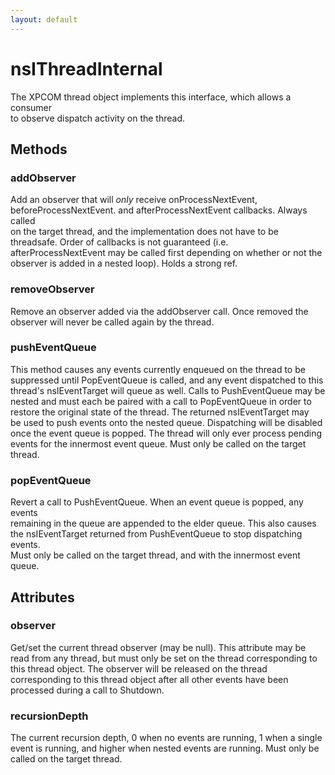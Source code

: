```yaml
---
layout: default
---
```


# nsIThreadInternal #
  
The XPCOM thread object implements this interface, which allows a consumer  
to observe dispatch activity on the thread.  
  

## Methods ##

### addObserver ###
  
Add an observer that will *only* receive onProcessNextEvent,  
beforeProcessNextEvent. and afterProcessNextEvent callbacks. Always called  
on the target thread, and the implementation does not have to be  
threadsafe. Order of callbacks is not guaranteed (i.e.  
afterProcessNextEvent may be called first depending on whether or not the  
observer is added in a nested loop). Holds a strong ref.  
  

### removeObserver ###
  
Remove an observer added via the addObserver call. Once removed the  
observer will never be called again by the thread.  
  

### pushEventQueue ###
  
This method causes any events currently enqueued on the thread to be  
suppressed until PopEventQueue is called, and any event dispatched to this  
thread's nsIEventTarget will queue as well. Calls to PushEventQueue may be  
nested and must each be paired with a call to PopEventQueue in order to  
restore the original state of the thread. The returned nsIEventTarget may  
be used to push events onto the nested queue. Dispatching will be disabled  
once the event queue is popped. The thread will only ever process pending  
events for the innermost event queue. Must only be called on the target  
thread.  
  

### popEventQueue ###
  
Revert a call to PushEventQueue. When an event queue is popped, any events  
remaining in the queue are appended to the elder queue. This also causes  
the nsIEventTarget returned from PushEventQueue to stop dispatching events.  
Must only be called on the target thread, and with the innermost event  
queue.  
  

## Attributes ##

### observer ###
  
Get/set the current thread observer (may be null).  This attribute may be  
read from any thread, but must only be set on the thread corresponding to  
this thread object.  The observer will be released on the thread  
corresponding to this thread object after all other events have been  
processed during a call to Shutdown.  
  

### recursionDepth ###
  
The current recursion depth, 0 when no events are running, 1 when a single  
event is running, and higher when nested events are running. Must only be  
called on the target thread.  
  
